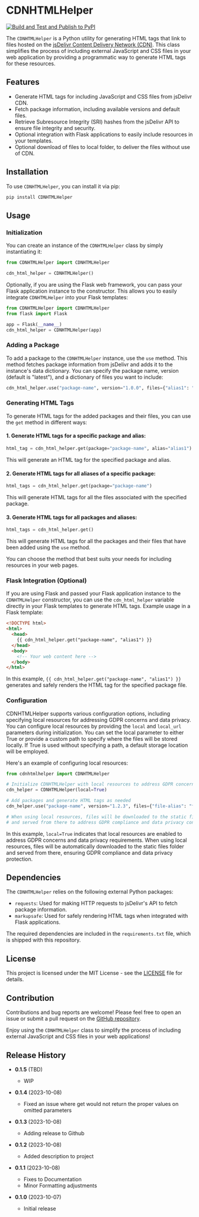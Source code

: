 # CDNHTMLHelper

[![Build and Test and Publish to PyPI](https://github.com/dbautz/CDNHTMLHelper/actions/workflows/publish-to-pypi.yml/badge.svg)](https://github.com/dbautz/CDNHTMLHelper/actions/workflows/publish-to-pypi.yml)

The `CDNHTMLHelper` is a Python utility for generating HTML tags that link to files hosted on the [jsDelivr Content Delivery Network (CDN)](https://www.jsdelivr.com/). This class simplifies the process of including external JavaScript and CSS files in your web application by providing a programmatic way to generate HTML tags for these resources.

## Features

- Generate HTML tags for including JavaScript and CSS files from jsDelivr CDN.
- Fetch package information, including available versions and default files.
- Retrieve Subresource Integrity (SRI) hashes from the jsDelivr API to ensure file integrity and security.
- Optional integration with Flask applications to easily include resources in your templates.
- Optional download of files to local folder, to deliver the files without use of CDN.

## Installation

To use `CDNHTMLHelper`, you can install it via pip:

```bash
pip install CDNHTMLHelper
```

## Usage

### Initialization

You can create an instance of the `CDNHTMLHelper` class by simply instantiating it:

```python
from CDNHTMLHelper import CDNHTMLHelper

cdn_html_helper = CDNHTMLHelper()
```

Optionally, if you are using the Flask web framework, you can pass your Flask application instance to the constructor. This allows you to easily integrate `CDNHTMLHelper` into your Flask templates:

```python
from CDNHTMLHelper import CDNHTMLHelper
from flask import Flask

app = Flask(__name__)
cdn_html_helper = CDNHTMLHelper(app)
```

### Adding a Package

To add a package to the `CDNHTMLHelper` instance, use the `use` method. This method fetches package information from jsDelivr and adds it to the instance's data dictionary. You can specify the package name, version (default is "latest"), and a dictionary of files you want to include:

```python
cdn_html_helper.use("package-name", version="1.0.0", files={"alias1": "file1.js", "alias2": "file2.css"})
```

### Generating HTML Tags

To generate HTML tags for the added packages and their files, you can use the `get` method in different ways:

#### 1. Generate HTML tags for a specific package and alias:

```python
html_tag = cdn_html_helper.get(package="package-name", alias="alias1")
```

This will generate an HTML tag for the specified package and alias.

#### 2. Generate HTML tags for all aliases of a specific package:

```python
html_tags = cdn_html_helper.get(package="package-name")
```

This will generate HTML tags for all the files associated with the specified package.

#### 3. Generate HTML tags for all packages and aliases:

```python
html_tags = cdn_html_helper.get()
```

This will generate HTML tags for all the packages and their files that have been added using the `use` method.

You can choose the method that best suits your needs for including resources in your web pages.

### Flask Integration (Optional)

If you are using Flask and passed your Flask application instance to the `CDNHTMLHelper` constructor, you can use the `cdn_html_helper` variable directly in your Flask templates to generate HTML tags. Example usage in a Flask template:

```html
<!DOCTYPE html>
<html>
  <head>
    {{ cdn_html_helper.get("package-name", "alias1") }}
  </head>
  <body>
    <!-- Your web content here -->
  </body>
</html>
```

In this example, `{{ cdn_html_helper.get("package-name", "alias1") }}` generates and safely renders the HTML tag for the specified package file.

### Configuration

CDNHTMLHelper supports various configuration options, including specifying local resources for addressing GDPR concerns and data privacy. You can configure local resources by providing the `local` and `local_url` parameters during initialization. You can set the local parameter to either True or provide a custom path to specify where the files will be stored locally. If True is used without specifying a path, a default storage location will be employed.

Here's an example of configuring local resources:

```python
from cdnhtmlhelper import CDNHTMLHelper

# Initialize CDNHTMLHelper with local resources to address GDPR concerns
cdn_helper = CDNHTMLHelper(local=True)

# Add packages and generate HTML tags as needed
cdn_helper.use("package-name", version="1.2.3", files={"file-alias": "file-name.css"})

# When using local resources, files will be downloaded to the static files folder
# and served from there to address GDPR compliance and data privacy concerns.
```

In this example, `local=True` indicates that local resources are enabled to address GDPR concerns and data privacy requirements. When using local resources, files will be automatically downloaded to the static files folder and served from there, ensuring GDPR compliance and data privacy protection.

## Dependencies

The `CDNHTMLHelper` relies on the following external Python packages:

- `requests`: Used for making HTTP requests to jsDelivr's API to fetch package information.
- `markupsafe`: Used for safely rendering HTML tags when integrated with Flask applications.

The required dependencies are included in the `requirements.txt` file, which is shipped with this repository.

## License

This project is licensed under the MIT License - see the [LICENSE](LICENSE) file for details.

## Contribution

Contributions and bug reports are welcome! Please feel free to open an issue or submit a pull request on the [GitHub repository](https://github.com/dbautz/CDNHTMLHelper).

Enjoy using the `CDNHTMLHelper` class to simplify the process of including external JavaScript and CSS files in your web applications!

## Release History

- **0.1.5** (TBD)

  - WIP

- **0.1.4** (2023-10-08)

  - Fixed an issue where get would not return the proper values on omitted parameters

- **0.1.3** (2023-10-08)

  - Adding release to Github

- **0.1.2** (2023-10-08)

  - Added description to project

- **0.1.1** (2023-10-08)

  - Fixes to Documentation
  - Minor Formatting adjustments

- **0.1.0** (2023-10-07)

  - Initial release
